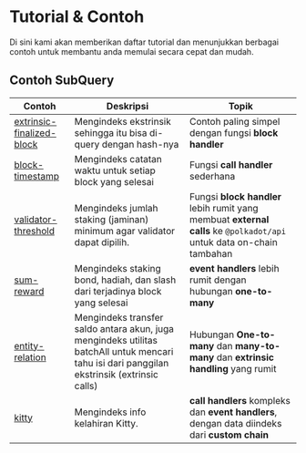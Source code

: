 # Tutorial & Contoh

Di sini kami akan memberikan daftar tutorial dan menunjukkan berbagai contoh untuk membantu anda memulai secara cepat dan mudah.

## Contoh SubQuery

| Contoh                                                                                                      | Deskripsi                                                                                                                                   | Topik                                                                                                                |
| ----------------------------------------------------------------------------------------------------------- | ------------------------------------------------------------------------------------------------------------------------------------------- | -------------------------------------------------------------------------------------------------------------------- |
| [extrinsic-finalized-block](https://github.com/subquery/subql-examples/tree/main/extrinsic-finalized-block) | Mengindeks ekstrinsik sehingga itu bisa di-query dengan hash-nya                                                                            | Contoh paling simpel dengan fungsi **block handler**                                                                 |
| [block-timestamp](https://github.com/subquery/subql-examples/tree/main/block-timestamp)                     | Mengindeks catatan waktu untuk setiap block yang selesai                                                                                    | Fungsi **call handler** sederhana                                                                                    |
| [validator-threshold](https://github.com/subquery/subql-examples/tree/main/validator-threshold)             | Mengindeks jumlah staking (jaminan) minimum agar validator dapat dipilih.                                                                   | Fungsi **block handler** lebih rumit yang membuat **external calls** ke `@polkadot/api` untuk data on-chain tambahan |
| [sum-reward](https://github.com/subquery/subql-examples/tree/main/sum-reward)                               | Mengindeks staking bond, hadiah, dan slash dari terjadinya block yang selesai                                                               | **event handlers** lebih rumit dengan hubungan **one-to-many**                                                       |
| [entity-relation](https://github.com/subquery/subql-examples/tree/main/entity-relation)                     | Mengindeks transfer saldo antara akun, juga mengindeks utilitas batchAll untuk mencari tahu isi dari panggilan ekstrinsik (extrinsic calls) | Hubungan **One-to-many** dan **many-to-many** dan **extrinsic handling** yang rumit                                  |
| [kitty](https://github.com/subquery/subql-examples/tree/main/kitty)                                         | Mengindeks info kelahiran Kitty.                                                                                                            | **call handlers** kompleks dan **event handlers**, dengan data diindeks dari **custom chain**                        |
